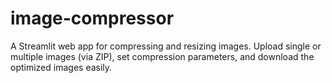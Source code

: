 # image-compressor
A Streamlit web app for compressing and resizing images. Upload single or multiple images (via ZIP), set compression parameters, and download the optimized images easily.
